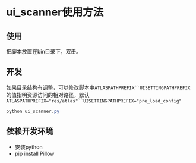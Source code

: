 # ui_scanner使用方法

## 使用

把脚本放置在bin目录下，双击。

## 开发

如果目录结构有调整，可以修改脚本中`ATLASPATHPREFIX``UISETTINGPATHPREFIX`的值指明资源访问的相对路径，默认`ATLASPATHPREFIX="res/atlas"``UISETTINGPATHPREFIX="pre_load_config"`

~~~powershell
python ui_scanner.py
~~~

## 依赖开发环境

- 安装python
- pip install Pillow
